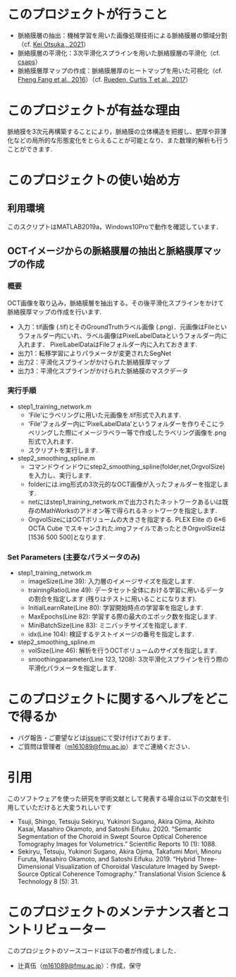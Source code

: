 # このプロジェクトが行うこと
- 脈絡膜層の抽出：機械学習を用いた画像処理技術による脈絡膜層の領域分割（cf. [Kei Otsuka., 2021](https://www.mathworks.com/matlabcentral/fileexchange/66448-medical-image-segmentation-using-segnet)）
- 脈絡膜層の平滑化：3次平滑化スプラインを用いた脈絡膜層の平滑化（cf. [csaps](https://jp.mathworks.com/help/curvefit/csaps.html)）
- 脈絡膜層厚マップの作成：脈絡膜層厚のヒートマップを用いた可視化（cf. [Fheng Fang et al., 2016](https://iovs.arvojournals.org/article.aspx?articleid=2586083)）（cf. [Rueden, Curtis T et al., 2017](https://bmcbioinformatics.biomedcentral.com/articles/10.1186/s12859-017-1934-z)）

# このプロジェクトが有益な理由
脈絡膜を3次元再構築することにより，脈絡膜の立体構造を把握し、肥厚や菲薄化などの局所的な形態変化をとらえることが可能となり、また数理的解析も行うことができます.

# このプロジェクトの使い始め方
## 利用環境
このスクリプトはMATLAB2019a，Windows10Proで動作を確認しています．

## OCTイメージからの脈絡膜層の抽出と脈絡膜厚マップの作成
### 概要
OCT画像を取り込み，脈絡膜層を抽出する。その後平滑化スプラインをかけて脈絡膜厚マップの作成を行います.
- 入力：tif画像 (.tif)とそのGroundTruthラベル画像 (.png)．元画像はFileというフォルダー内にいれ、ラベル画像はPixelLabelDataというフォルダー内に入れます．
PixelLabelDataはFileフォルダー内に入れておきます.
- 出力1：転移学習によりパラメータが変更されたSegNet
- 出力2：平滑化スプラインがかけられた脈絡膜厚マップ
- 出力3：平滑化スプラインがかけられた脈絡膜のマスクデータ
### 実行手順 
- step1_training_network.m
	- 'File'にラベリングに用いた元画像を.tif形式で入れます.
	- 'File'フォルダー内に'PixelLabelData'というフォルダーを作りそこにラベリングした際にイメージラベラー等で作成したラベリング画像を.png形式で入れます.
	- スクリプトを実行します.
- step2_smoothing_spline.m
	- コマンドウインドウにstep2_smoothing_spline(folder,net,OrgvolSize)を入力し、実行します.
	- folderには.img形式の3次元的なOCT画像が入ったフォルダーを指定します.
	- netにはstep1_training_network.mで出力されたネットワークあるいは既存のMathWorksのアドオン等で得られるネットワークを指定します.
	- OrgvolSizeにはOCTボリュームの大きさを指定する. PLEX Elite の 6×6 OCTA Cube でスキャンされた.imgファイルであったときOrgvolSizeは[1536 500 500]となります.
### Set Parameters (主要なパラメータのみ)
- step1_training_network.m
	- imageSize(Line 39): 入力層のイメージサイズを指定します.
	- trainingRatio(Line 49): データセット全体における学習に用いるデータの割合を指定します (残りはテストに用いることになります). 
	- InitialLearnRate(Line 80): 学習開始時点の学習率を指定します.
	- MaxEpochs(Line 82): 学習する際の最大のエポック数を指定します.
	- MiniBatchSize(Line 83): ミニバッチサイズを指定します.
	- idx(Line 104): 検証するテストイメージの番号を指定します.
- step2_smoothing_spline.m
	- volSize(Line 46): 解析を行うOCTボリュームのサイズを指定します.
	- smoothingparameter(Line 123, 1208): 3次平滑化スプラインを行う際の平滑化パラメータを指定します. 

# このプロジェクトに関するヘルプをどこで得るか
* バグ報告・ご要望などは[issue](https://github.com/FmuOphthalOctChoroidBloodVessels/chroidsegmentation/issues)にて受け付けております．
* ご質問は管理者（m161089@fmu.ac.jp）までご連絡ください．

# 引用
このソフトウェアを使った研究を学術文献として発表する場合は以下の文献を引用していただけると大変うれしいです
- Tsuji, Shingo, Tetsuju Sekiryu, Yukinori Sugano, Akira Ojima, Akihito Kasai, Masahiro Okamoto, and Satoshi Eifuku. 2020. “Semantic Segmentation of the Choroid in Swept Source Optical Coherence Tomography Images for Volumetrics.” Scientific Reports 10 (1): 1088.
- Sekiryu, Tetsuju, Yukinori Sugano, Akira Ojima, Takafumi Mori, Minoru Furuta, Masahiro Okamoto, and Satoshi Eifuku. 2019. “Hybrid Three-Dimensional Visualization of Choroidal Vasculature Imaged by Swept-Source Optical Coherence Tomography.” Translational Vision Science & Technology 8 (5): 31.

# このプロジェクトのメンテナンス者とコントリビューター
このプロジェクトのソースコードは以下の者が作成しました．
- 辻真伍（m161089@fmu.ac.jp）：作成，保守








